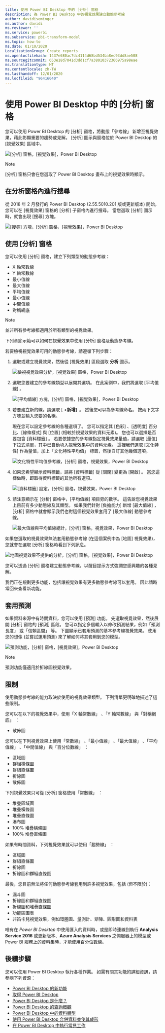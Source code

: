 ```yaml
---
title: 使用 Power BI Desktop 中的 [分析] 窗格
description: 為 Power BI Desktop 中的視覺效果建立動態參考線
author: davidiseminger
ms.author: davidi
ms.reviewer: ''
ms.service: powerbi
ms.subservice: pbi-transform-model
ms.topic: how-to
ms.date: 01/10/2020
LocalizationGroup: Create reports
ms.openlocfilehash: 1437e680ac7dc4114d68bd534ba8ec93dd8ae508
ms.sourcegitcommit: 653e18d7041d3dd1cf7a38010372366975a98eae
ms.translationtype: HT
ms.contentlocale: zh-TW
ms.lasthandoff: 12/01/2020
ms.locfileid: "96416040"
---
```

# <a name="use-the-analytics-pane-in-power-bi-desktop"></a>使用 Power BI Desktop 中的 [分析] 窗格

您可以使用 Power BI Desktop 的 [分析]  窗格，將動態「參考線」  新增至視覺效果，藉此彰顯重要的趨勢或見解。 [分析]  圖示與窗格位於 Power BI Desktop 的 [視覺效果]  區域中。

![[分析] 窗格，[視覺效果]，Power BI Desktop](media/desktop-analytics-pane/analytics-pane_1.png)

> [!NOTE]
> [分析]  窗格只會在您選取了 Power BI Desktop 畫布上的視覺效果時顯示。

## <a name="search-within-the-analytics-pane"></a>在分析窗格內進行搜尋

從 2018 年 2 月發行的 Power BI Desktop (2.55.5010.201 版或更新版本) 開始，您可以在 [視覺效果]  窗格的 [分析]  子窗格內進行搜尋。 當您選取 [分析]  圖示時，就會出現 [搜尋] 方塊。

![[搜尋] 方塊，[分析] 窗格，[視覺效果]，Power BI Desktop](media/desktop-analytics-pane/analytics-pane_1b.png)

## <a name="use-the-analytics-pane"></a>使用 [分析] 窗格

您可以使用 [分析]  窗格，建立下列類型的動態參考線：

* X 軸常數線
* Y 軸常數線
* 最小值線
* 最大值線
* 平均值線
* 最小值線
* 中間值線
* 對稱網底

> [!NOTE]
> 並非所有參考線都適用於所有類型的視覺效果。

下列章節示範可以如何在視覺效果中使用 [分析]  窗格及動態參考線。

若要檢視視覺效果可用的動態參考線，請遵循下列步驟：

1. 選取或建立視覺效果，然後從 [視覺效果]  區段選取 **分析** 圖示。

    ![檢視視覺效果分析，[視覺效果] 窗格，Power BI Desktop](media/desktop-analytics-pane/analytics-pane_2.png)

2. 選取您要建立的參考線類型以展開其選項。 在此案例中，我們將選取 [平均值線]  。

    ![[平均值線] 方塊，[分析] 窗格，[視覺效果]，Power BI Desktop](media/desktop-analytics-pane/analytics-pane_3.png)

3. 若要建立新的線，請選取 [ **+新增]&nbsp;** 。 然後您可以為參考線命名。 按兩下文字方塊並輸入您要的名稱。

    現在您可以設定參考線的各種選項了。 您可以指定其 [色彩]  、[透明度]  百分比、[線條樣式]  與 [位置]  \(相較於視覺效果的資料元素\)。 您也可以選擇是否要包含 [資料標籤]  。 若要依據您的參考線指定視覺效果量值，請選取 [量值]  下拉式清單，其中已自動填入視覺效果中的資料元素。 這裡我們選取 [文化特性]  作為量值，加上「文化特性平均值」  標籤，然後自訂其他幾個選項。

    ![文化特性平均值參考線，[分析] 窗格，視覺效果，Power BI Desktop](media/desktop-analytics-pane/analytics-pane_4.png)

4. 如果您希望顯示資料標籤，請將 [資料標籤]  從 [關閉]  變更為 [開啟]  。 當您這樣做時，即取得資料標籤的其他所有選項。

    ![[資料標籤] 設定，[分析] 窗格，視覺效果，Power BI Desktop](media/desktop-analytics-pane/analytics-pane_5.png)

5. 請注意顯示在 [分析]  窗格中，[平均值線]  項目旁的數字。 這告訴您視覺效果上目前有多少動態線及其類型。 如果我們針對 [負擔能力]  新增 [最大值線]  ，[分析]  窗格中就會顯示我們也對這個視覺效果套用了 [最大值線]  動態參考線。

    ![最大值線與平均值線總計，[分析] 窗格，視覺效果，Power BI Desktop](media/desktop-analytics-pane/analytics-pane_6.png)

如果您選取的視覺效果無法套用動態參考線 (在這個案例中為 [地圖]  視覺效果)，您就會在選取 [分析]  窗格時看到下列訊息。

![地圖視覺效果不提供的分析，[分析] 窗格，[視覺效果]，Power BI Desktop](media/desktop-analytics-pane/analytics-pane_7.png)

您可以透過 [分析]  窗格建立動態參考線，以醒目提示方式強調您感興趣的各種見解。

我們正在規劃更多功能，包括讓視覺效果有更多動態參考線可以套用。 因此請時常回來查看新功能。

## <a name="apply-forecasting"></a>套用預測

如果資料來源中有時間資料，您可以使用 [預測]  功能。 先選取視覺效果，然後展開 [分析]  窗格的 [預測]  區段。 您可以指定多個輸入以修改預測結果，例如「預測長度」  或「信賴區間」  等。 下圖顯示已套用預測的基本參考線視覺效果。 使用您的想像 (並嘗試運用預測) 來了解如何將其套用到您的模型。

![預測功能，[分析] 窗格，[視覺效果]，Power BI Desktop](media/desktop-analytics-pane/analytics-pane_8.png)

> [!NOTE]
> 預測功能僅適用於折線圖視覺效果。

## <a name="limitations"></a>限制

使用動態參考線的能力取決於使用的視覺效果類型。 下列清單更明確地描述了這些限制。

您可以在以下的視覺效果中，使用「X 軸常數線」  、「Y 軸常數線」  與「對稱網底」  ：

* 散佈圖

您可以在下列視覺效果上使用「常數線」  、「最小值線」  、「最大值線」  、「平均值線」  、「中間值線」  與「百分位數線」  ：

* 區域圖
* 群組橫條圖
* 群組直條圖
* 折線圖
* 散佈圖

下列視覺效果只可從 [分析]  窗格使用「常數線」  ：

* 堆疊區域圖
* 堆疊橫條圖
* 堆疊直條圖
* 瀑布圖
* 100% 堆疊橫條圖
* 100% 堆疊直條圖

如果有時間資料，下列視覺效果就可以使用「趨勢線」  ：

* 區域圖
* 群組直條圖
* 折線圖
* 折線圖和群組直條圖

最後，您目前無法將任何動態參考線套用到許多視覺效果，包括 (但不限於)：

* 漏斗圖
* 折線圖和群組直條圖
* 折線圖和堆疊直條圖
* 功能區圖表
* 非笛卡兒視覺效果，例如環圈圖、量測計、矩陣、圓形圖和資料表

唯有在 *Power BI Desktop* 中使用匯入的資料時，或是即時連線到執行 **Analysis Service 2016** 或更新版本、**Azure Analysis Services** 之伺服器上的模型或 Power BI 服務上的資料集時，才能使用百分位數線。

## <a name="next-steps"></a>後續步驟

您可以使用 Power BI Desktop 執行各種作業。 如需有關其功能的詳細資訊，請參閱下列資源：

* [Power BI Desktop 的新功能](../fundamentals/desktop-latest-update.md)
* [取得 Power BI Desktop](../fundamentals/desktop-get-the-desktop.md)
* [Power BI Desktop 是什麼？](../fundamentals/desktop-what-is-desktop.md)
* [Power BI Desktop 的查詢概觀](desktop-query-overview.md)
* [Power BI Desktop 中的資料類型](../connect-data/desktop-data-types.md)
* [使用 Power BI Desktop 合併資料並使其成形](../connect-data/desktop-shape-and-combine-data.md)
* [在 Power BI Desktop 中執行常見工作](desktop-common-query-tasks.md)
